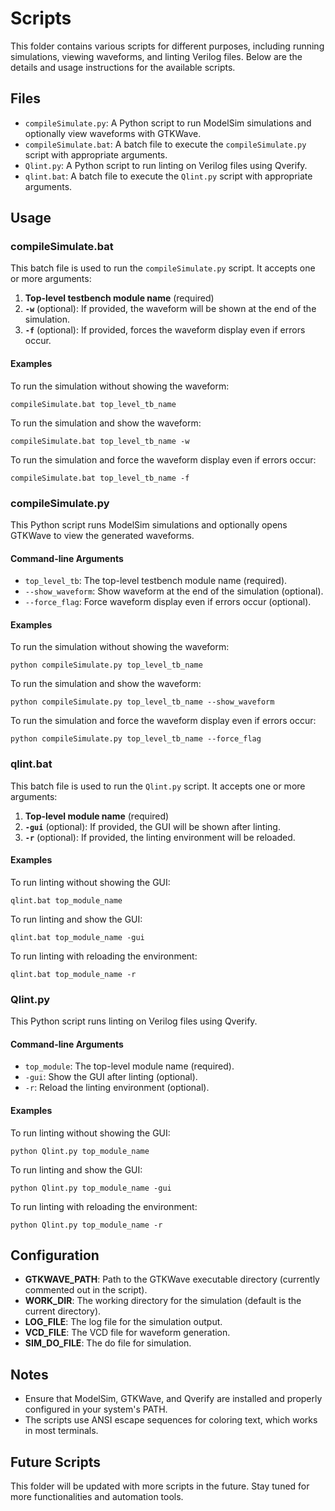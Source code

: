 # Scripts

This folder contains various scripts for different purposes, including running simulations, viewing waveforms, and linting Verilog files. Below are the details and usage instructions for the available scripts.

## Files

- `compileSimulate.py`: A Python script to run ModelSim simulations and optionally view waveforms with GTKWave.
- `compileSimulate.bat`: A batch file to execute the `compileSimulate.py` script with appropriate arguments.
- `Qlint.py`: A Python script to run linting on Verilog files using Qverify.
- `qlint.bat`: A batch file to execute the `Qlint.py` script with appropriate arguments.

## Usage

### compileSimulate.bat

This batch file is used to run the `compileSimulate.py` script. It accepts one or more arguments:

1. **Top-level testbench module name** (required)
2. **`-w`** (optional): If provided, the waveform will be shown at the end of the simulation.
3. **`-f`** (optional): If provided, forces the waveform display even if errors occur.

#### Examples

To run the simulation without showing the waveform:
```
compileSimulate.bat top_level_tb_name
```

To run the simulation and show the waveform:
```
compileSimulate.bat top_level_tb_name -w
```

To run the simulation and force the waveform display even if errors occur:
```
compileSimulate.bat top_level_tb_name -f
```

### compileSimulate.py

This Python script runs ModelSim simulations and optionally opens GTKWave to view the generated waveforms.

#### Command-line Arguments

- `top_level_tb`: The top-level testbench module name (required).
- `--show_waveform`: Show waveform at the end of the simulation (optional).
- `--force_flag`: Force waveform display even if errors occur (optional).

#### Examples

To run the simulation without showing the waveform:
```
python compileSimulate.py top_level_tb_name
```

To run the simulation and show the waveform:
```
python compileSimulate.py top_level_tb_name --show_waveform
```

To run the simulation and force the waveform display even if errors occur:
```
python compileSimulate.py top_level_tb_name --force_flag
```

### qlint.bat

This batch file is used to run the `Qlint.py` script. It accepts one or more arguments:

1. **Top-level module name** (required)
2. **`-gui`** (optional): If provided, the GUI will be shown after linting.
3. **`-r`** (optional): If provided, the linting environment will be reloaded.

#### Examples

To run linting without showing the GUI:
```
qlint.bat top_module_name
```

To run linting and show the GUI:
```
qlint.bat top_module_name -gui
```

To run linting with reloading the environment:
```
qlint.bat top_module_name -r
```

### Qlint.py

This Python script runs linting on Verilog files using Qverify.

#### Command-line Arguments

- `top_module`: The top-level module name (required).
- `-gui`: Show the GUI after linting (optional).
- `-r`: Reload the linting environment (optional).

#### Examples

To run linting without showing the GUI:
```
python Qlint.py top_module_name
```

To run linting and show the GUI:
```
python Qlint.py top_module_name -gui
```

To run linting with reloading the environment:
```
python Qlint.py top_module_name -r
```

## Configuration

- **GTKWAVE_PATH**: Path to the GTKWave executable directory (currently commented out in the script).
- **WORK_DIR**: The working directory for the simulation (default is the current directory).
- **LOG_FILE**: The log file for the simulation output.
- **VCD_FILE**: The VCD file for waveform generation.
- **SIM_DO_FILE**: The do file for simulation.

## Notes

- Ensure that ModelSim, GTKWave, and Qverify are installed and properly configured in your system's PATH.
- The scripts use ANSI escape sequences for coloring text, which works in most terminals.

## Future Scripts

This folder will be updated with more scripts in the future. Stay tuned for more functionalities and automation tools.
